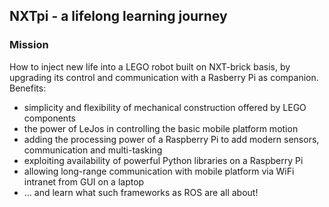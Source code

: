 ## NXTpi - a lifelong learning journey

### Mission
How to inject new life into a LEGO robot built on NXT-brick basis, by upgrading its control and communication with a Rasberry Pi as companion.
Benefits:
- simplicity and flexibility of mechanical construction offered by LEGO components
- the power of LeJos in controlling the basic mobile platform motion
- adding the processing power of a Raspberry Pi to add modern sensors, communication and multi-tasking
- exploiting availability of powerful Python libraries on a Raspberry Pi
- allowing long-range communication with mobile platform via WiFi intranet from GUI on a laptop
- ... and learn what such frameworks as ROS are all about!

